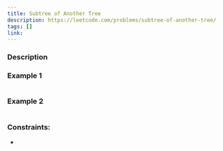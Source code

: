 ```yaml
---
title: Subtree of Another Tree
description: https://leetcode.com/problems/subtree-of-another-tree/
tags: []
link: 
---
```


### Description



### Example 1

```bash

```

### Example 2

```bash

```

### Constraints:

- 